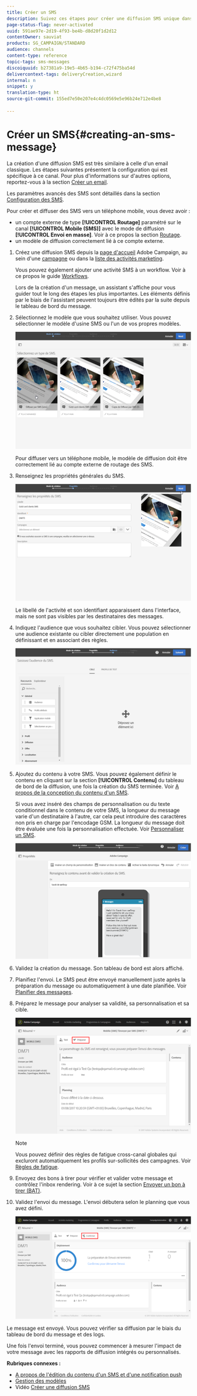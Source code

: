 ```yaml
---
title: Créer un SMS
description: Suivez ces étapes pour créer une diffusion SMS unique dans Adobe Campaign.
page-status-flag: never-activated
uuid: 591ae97e-2d19-4f93-be4b-d8d20f1d2d12
contentOwner: sauviat
products: SG_CAMPAIGN/STANDARD
audience: channels
content-type: reference
topic-tags: sms-messages
discoiquuid: b27381a9-19e5-4b65-b194-c72f475ba54d
delivercontext-tags: deliveryCreation,wizard
internal: n
snippet: y
translation-type: ht
source-git-commit: 155ed7e50e207e4c4dc0569e5e96b24e712e4be8

---
```



# Créer un SMS{#creating-an-sms-message}

La création d&#39;une diffusion SMS est très similaire à celle d&#39;un email classique. Les étapes suivantes présentent la configuration qui est spécifique à ce canal. Pour plus d&#39;informations sur d&#39;autres options, reportez-vous à la section [Créer un email](../../channels/using/creating-an-email.md).

Les paramètres avancés des SMS sont détaillés dans la section [Configuration des SMS](../../administration/using/configuring-sms-channel.md).

Pour créer et diffuser des SMS vers un téléphone mobile, vous devez avoir :

* un compte externe de type **[!UICONTROL Routage]** paramétré sur le canal **[!UICONTROL Mobile (SMS)]** avec le mode de diffusion **[!UICONTROL Envoi en masse]**. Voir à ce propos la section [Routage](../../administration/using/configuring-sms-channel.md#defining-an-sms-routing).
* un modèle de diffusion correctement lié à ce compte externe.

1. Créez une diffusion SMS depuis la [page d&#39;accueil](../../start/using/interface-description.md#home-page) Adobe Campaign, au sein d&#39;une [campagne](../../start/using/marketing-activities.md#creating-a-marketing-activity) ou dans la [liste des activités marketing](../../start/using/programs-and-campaigns.md#creating-a-campaign).

   Vous pouvez également ajouter une activité SMS à un workflow. Voir à ce propos le guide [Workflows](../../automating/using/sms-delivery.md).

   Lors de la création d&#39;un message, un assistant s&#39;affiche pour vous guider tout le long des étapes les plus importantes. Les éléments définis par le biais de l&#39;assistant peuvent toujours être édités par la suite depuis le tableau de bord du message.

1. Sélectionnez le modèle que vous souhaitez utiliser. Vous pouvez sélectionner le modèle d&#39;usine SMS ou l&#39;un de vos propres modèles.

   ![](assets/sms_creation_1.png)

   Pour diffuser vers un téléphone mobile, le modèle de diffusion doit être correctement lié au compte externe de routage des SMS.

1. Renseignez les propriétés générales du SMS.

   ![](assets/sms_creation_2.png)

   Le libellé de l&#39;activité et son identifiant apparaissent dans l&#39;interface, mais ne sont pas visibles par les destinataires des messages.

1. Indiquez l&#39;audience que vous souhaitez cibler. Vous pouvez sélectionner une audience existante ou cibler directement une population en définissant et en associant des règles.

   ![](assets/sms_creation_3.png)

1. Ajoutez du contenu à votre SMS. Vous pouvez également définir le contenu en cliquant sur la section **[!UICONTROL Contenu]** du tableau de bord de la diffusion, une fois la création du SMS terminée. Voir [A propos de la conception du contenu d&#39;un SMS](../../channels/using/about-sms-and-push-content-design.md).

   Si vous avez inséré des champs de personnalisation ou du texte conditionnel dans le contenu de votre SMS, la longueur du message varie d&#39;un destinataire à l&#39;autre, car cela peut introduire des caractères non pris en charge par l&#39;encodage GSM. La longueur du message doit être évaluée une fois la personnalisation effectuée. Voir [Personnaliser un SMS](../../channels/using/personalizing-sms-messages.md).

   ![](assets/sms_creation_4.png)

1. Validez la création du message. Son tableau de bord est alors affiché.
1. Planifiez l&#39;envoi. Le SMS peut être envoyé manuellement juste après la préparation du message ou automatiquement à une date planifiée. Voir [Planifier des messages](../../sending/using/about-scheduling-messages.md).
1. Préparez le message pour analyser sa validité, sa personnalisation et sa cible.

   ![](assets/sms_creation_6.png)

   >[!NOTE]
   >
   >Vous pouvez définir des règles de fatigue cross-canal globales qui excluront automatiquement les profils sur-sollicités des campagnes. Voir [Règles de fatigue](../../sending/using/fatigue-rules.md).

1. Envoyez des bons à tirer pour vérifier et valider votre message et contrôlez l&#39;inbox rendering. Voir à ce sujet la section [Envoyer un bon à tirer (BAT)](../../sending/using/sending-proofs.md).
1. Validez l&#39;envoi du message. L&#39;envoi débutera selon le planning que vous avez défini.

   ![](assets/sms_creation_7.png)

Le message est envoyé. Vous pouvez vérifier sa diffusion par le biais du tableau de bord du message et des logs.

Une fois l&#39;envoi terminé, vous pouvez commencer à mesurer l&#39;impact de votre message avec les rapports de diffusion intégrés ou personnalisés.

**Rubriques connexes :**

* [A propos de l&#39;édition du contenu d&#39;un SMS et d&#39;une notification push](../../channels/using/about-sms-and-push-content-design.md)
* [Gestion des modèles](../../start/using/marketing-activity-templates.md)
* Vidéo [Créer une diffusion SMS](https://docs.adobe.com/content/help/en/campaign-learn/campaign-standard-tutorials/communication-channels/mobile/sms/sms-delivery.html)

